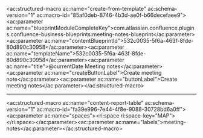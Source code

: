 
<ac:structured-macro ac:name="create-from-template" ac:schema-version="1" ac:macro-id="85af0deb-8746-4b3d-ae0f-b66decefaee9"><ac:parameter ac:name="blueprintModuleCompleteKey">com.atlassian.confluence.plugins.confluence-business-blueprints:meeting-notes-blueprint</ac:parameter><ac:parameter ac:name="contentBlueprintId">532c0035-5f6a-463f-8fde-80d890c30958</ac:parameter><ac:parameter ac:name="templateName">532c0035-5f6a-463f-8fde-80d890c30958</ac:parameter><ac:parameter ac:name="title">@currentDate Meeting notes</ac:parameter><ac:parameter ac:name="createButtonLabel">Create meeting note</ac:parameter><ac:parameter ac:name="buttonLabel">Create meeting notes</ac:parameter></ac:structured-macro>

* * *



<ac:structured-macro ac:name="content-report-table" ac:schema-version="1" ac:macro-id="fa39e996-7e44-4f8e-9088-30728bd6a0ff"><ac:parameter ac:name="spaces"><ri:space ri:space-key="MAP"></ri:space></ac:parameter><ac:parameter ac:name="labels">meeting-notes</ac:parameter></ac:structured-macro>


